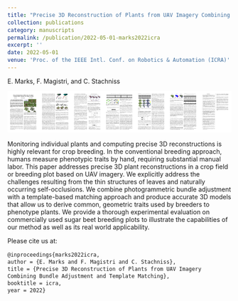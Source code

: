 ```yaml
---
title: "Precise 3D Reconstruction of Plants from UAV Imagery Combining Bundle Adjustment and Template Matching"
collection: publications
category: manuscripts
permalink: /publication/2022-05-01-marks2022icra
excerpt: ''
date: 2022-05-01
venue: 'Proc. of the IEEE Intl. Conf. on Robotics & Automation (ICRA)'
---
```

E. Marks, F. Magistri, and C. Stachniss<br/>

[<img src="/images/papers/marks2022icra.png">](https://www.ipb.uni-bonn.de/wp-content/papercite-data/pdf/marks2022icra.pdf)

Monitoring individual plants and computing precise 3D reconstructions is highly relevant for crop breeding. In the conventional breeding approach, humans measure phenotypic traits by hand, requiring substantial manual labor. This paper addresses precise 3D plant reconstructions in a crop field or breeding plot based on UAV imagery. We explicitly address the challenges resulting from the thin structures of leaves and naturally occurring self-occlusions. We combine photogrammetric bundle adjustment with a template-based matching approach and produce accurate 3D models that allow us to derive common, geometric traits used by breeders to phenotype plants. We provide a thorough experimental evaluation on commercially used sugar beet breeding plots to illustrate the capabilities of our method as well as its real world applicability.

Please cite us at:

```bibtek
@inproceedings{marks2022icra,
author = {E. Marks and F. Magistri and C. Stachniss},
title = {Precise 3D Reconstruction of Plants from UAV Imagery Combining Bundle Adjustment and Template Matching},
booktitle = icra,
year = 2022}
```
